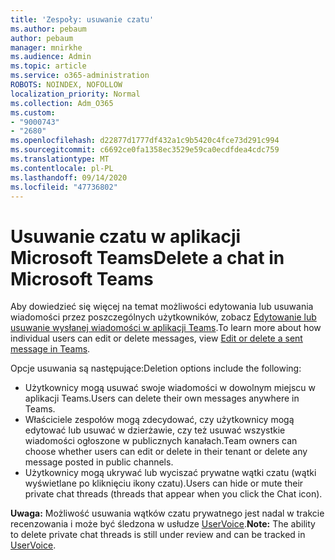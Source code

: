 ```yaml
---
title: 'Zespoły: usuwanie czatu'
ms.author: pebaum
author: pebaum
manager: mnirkhe
ms.audience: Admin
ms.topic: article
ms.service: o365-administration
ROBOTS: NOINDEX, NOFOLLOW
localization_priority: Normal
ms.collection: Adm_O365
ms.custom:
- "9000743"
- "2680"
ms.openlocfilehash: d22877d1777df432a1c9b5420c4fce73d291c994
ms.sourcegitcommit: c6692ce0fa1358ec3529e59ca0ecdfdea4cdc759
ms.translationtype: MT
ms.contentlocale: pl-PL
ms.lasthandoff: 09/14/2020
ms.locfileid: "47736802"
---
```

# <a name="delete-a-chat-in-microsoft-teams"></a><span data-ttu-id="35204-102">Usuwanie czatu w aplikacji Microsoft Teams</span><span class="sxs-lookup"><span data-stu-id="35204-102">Delete a chat in Microsoft Teams</span></span>

<span data-ttu-id="35204-103">Aby dowiedzieć się więcej na temat możliwości edytowania lub usuwania wiadomości przez poszczególnych użytkowników, zobacz [Edytowanie lub usuwanie wysłanej wiadomości w aplikacji Teams](https://support.office.com/article/5f1fe604-a900-4a07-b8b7-8cf70ed6b263).</span><span class="sxs-lookup"><span data-stu-id="35204-103">To learn more about how individual users can edit or delete messages, view [Edit or delete a sent message in Teams](https://support.office.com/article/5f1fe604-a900-4a07-b8b7-8cf70ed6b263).</span></span> 

<span data-ttu-id="35204-104">Opcje usuwania są następujące:</span><span class="sxs-lookup"><span data-stu-id="35204-104">Deletion options include the following:</span></span>

- <span data-ttu-id="35204-105">Użytkownicy mogą usuwać swoje wiadomości w dowolnym miejscu w aplikacji Teams.</span><span class="sxs-lookup"><span data-stu-id="35204-105">Users can delete their own messages anywhere in Teams.</span></span>
- <span data-ttu-id="35204-106">Właściciele zespołów mogą zdecydować, czy użytkownicy mogą edytować lub usuwać w dzierżawie, czy też usuwać wszystkie wiadomości ogłoszone w publicznych kanałach.</span><span class="sxs-lookup"><span data-stu-id="35204-106">Team owners can choose whether users can edit or delete in their tenant or delete any message posted in public channels.</span></span>
- <span data-ttu-id="35204-107">Użytkownicy mogą ukrywać lub wyciszać prywatne wątki czatu (wątki wyświetlane po kliknięciu ikony czatu).</span><span class="sxs-lookup"><span data-stu-id="35204-107">Users can hide or mute their private chat threads (threads that appear when you click the Chat icon).</span></span>

<span data-ttu-id="35204-108">**Uwaga:** Możliwość usuwania wątków czatu prywatnego jest nadal w trakcie recenzowania i może być śledzona w usłudze [UserVoice](https://microsoftteams.uservoice.com/forums/555103-public/suggestions/33535006-delete-private-chat-threads).</span><span class="sxs-lookup"><span data-stu-id="35204-108">**Note:** The ability to delete private chat threads is still under review and can be tracked in [UserVoice](https://microsoftteams.uservoice.com/forums/555103-public/suggestions/33535006-delete-private-chat-threads).</span></span> 